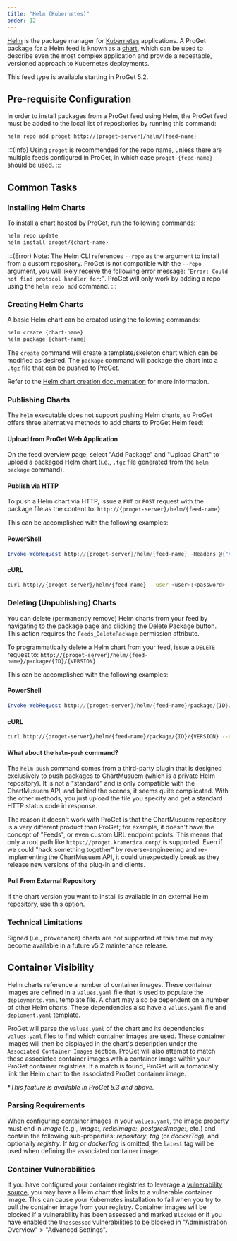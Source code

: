 ```yaml
---
title: "Helm (Kubernetes)"
order: 12
---
```


[Helm](https://helm.sh/) is the package manager for [Kubernetes](https://kubernetes.io/) applications. A ProGet package for a Helm feed is known as a [chart](https://helm.sh/docs/developing_charts/#charts), which can be used to describe even the most complex application and provide a repeatable, versioned approach to Kubernetes deployments.

This feed type is available starting in ProGet 5.2.

## Pre-requisite Configuration 

In order to install packages from a ProGet feed using Helm, the ProGet feed must be added to the local list of repositories by running this command:

```bash
helm repo add proget http://{proget-server}/helm/{feed-name}
```

:::(Info) 
Using `proget` is recommended for the repo name, unless there are multiple feeds configured in ProGet, in which case `proget-{feed-name}` should be used.
:::

## Common Tasks 

### Installing Helm Charts

To install a chart hosted by ProGet, run the following commands: 

```bash
helm repo update
helm install proget/{chart-name}
```

:::(Error)
 Note: The Helm CLI references `--repo` as the argument to install from a custom repository.  ProGet is not compatible with the `--repo` argument, you will likely receive the following error message: "`Error: Could not find protocol handler for:`". ProGet will only work by adding a repo using the `helm repo add` command.
:::

### Creating Helm Charts

A basic Helm chart can be created using the following commands:

```bash
helm create {chart-name}
helm package {chart-name}
```

The `create` command will create a template/skeleton chart which can be modified as desired. The `package` command will package the chart into a `.tgz` file that can be pushed to ProGet. 

Refer to the [Helm chart creation documentation](https://helm.sh/docs/using_helm/#creating-your-own-charts) for more information.

### Publishing Charts

The `helm` executable does not support pushing Helm charts, so ProGet offers three alternative methods to add charts to ProGet Helm feed:

#### Upload from ProGet Web Application

On the feed overview page, select "Add Package" and "Upload Chart" to upload a packaged Helm chart (i.e., `.tgz` file generated from the `helm package` command).

#### Publish via HTTP

To push a Helm chart via HTTP, issue a `PUT` or `POST` request with the package file as the content to: `http://{proget-server}/helm/{feed-name}`

This can be accomplished with the following examples: 

#### PowerShell

```powershell
Invoke-WebRequest http://{proget-server}/helm/{feed-name} -Headers @{"AUTHORIZATION"="Basic " + [System.Convert]::ToBase64String([System.Text.Encoding]::UTF8.GetBytes("{username}:{password}"))} -Method PUT -InFile {chart-name}-{chart-version}.tgz
```

#### cURL

```bash
curl http://{proget-server}/helm/{feed-name} --user <user>:<password> --upload-file <chart-name>-<chart-version>.tgz
```

### Deleting (Unpublishing) Charts

You can delete (permanently remove) Helm charts from your feed by navigating to the package page and clicking the Delete Package button. This action requires the `Feeds_DeletePackage` permission attribute.

To programmatically delete a Helm chart from your feed, issue a `DELETE` request to: `http://{proget-server}/helm/{feed-name}/package/{ID}/{VERSION}`

This can be accomplished with the following examples: 

#### PowerShell

```powershell
Invoke-WebRequest http://{proget-server}/helm/{feed-name}/package/{ID}/{VERSION} -Headers @{"AUTHORIZATION"="Basic " + [System.Convert]::ToBase64String([System.Text.Encoding]::UTF8.GetBytes("{username}:{password}"))} -Method DELETE
```

#### cURL

```bash
curl http://{proget-server}/helm/{feed-name}/package/{ID}/{VERSION} --user <user>:<password> -X DELETE
```

#### What about the  `helm-push` command?

The `helm-push` command comes from a third-party plugin that is designed exclusively to push packages to ChartMusuem (which is a private Helm repository). It is not a "standard" and is only compatible with the ChartMusuem API, and behind the scenes, it seems quite complicated. With the other methods, you just upload the file you specify and get a standard HTTP status code in response.

The reason it doesn't work with ProGet is that the ChartMusuem repository is a very different product than ProGet; for example, it doesn't have the concept of "Feeds", or even custom URL endpoint points. This means that only a root path like `https://proget.kramerica.corp/` is supported. Even if we could "hack something together" by reverse-engineering and re-implementing the ChartMusuem API, it could unexpectedly break as they release new versions of the plug-in and clients.

#### Pull From External Repository

If the chart version you want to install is available in an external Helm repository, use this option.

### Technical Limitations

Signed (i.e., provenance) charts are not supported at this time but may become available in a future v5.2 maintenance release.

## Container Visibility 

Helm charts reference a number of container images. These container images are defined in a `values.yaml` file that is used to populate the `deployments.yaml` template file. A chart may also be dependent on a number of other Helm charts. These dependencies also have a `values.yaml` file and `deploment.yaml` template.

ProGet will parse the `values.yaml` of the chart and its dependencies `values.yaml` files to find which container images are used. These container images will then be displayed in the chart's description under the `Associated Container Images` section. ProGet will also attempt to match these associated container images with a container image within your ProGet container registries. If a match is found, ProGet will automatically link the Helm chart to the associated ProGet container image.

**This feature is available in ProGet 5.3 and above.*

### Parsing Requirements

When configuring container images in your `values.yaml`, the image property must end in _image_ (e.g., _image:_, _redisImage:_, _postgresImage:_, etc.) and contain the following sub-properties: _repository_, _tag_ (or _dockerTag_), and optionally _registry_. If _tag_ or _dockerTag_ is omitted, the `latest` tag will be used when defining the associated container image.

### Container Vulnerabilities

If you have configured your container registries to leverage a [vulnerability source](/docs/proget/sca/vulnerabilities), you may have a Helm chart that links to a vulnerable container image. This can cause your Kubernetes installation to fail when you try to pull the container image from your registry. Container images will be blocked if a vulnerability has been assessed and marked `Blocked` or if you have enabled the `Unassessed` vulnerabilities to be blocked in "Administration Overview" > "Advanced Settings".